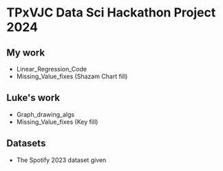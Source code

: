 # TPxVJC Data Sci Hackathon Project 2024


## My work
- Linear_Regression_Code
- Missing_Value_fixes (Shazam Chart fill)

## Luke's work
- Graph_drawing_algs
- Missing_Value_fixes (Key fill)

## Datasets
- The Spotify 2023 dataset given

